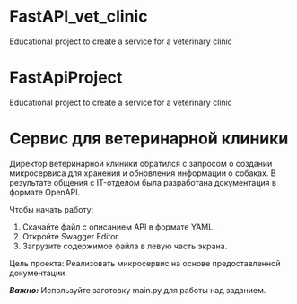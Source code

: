# FastAPI_vet_clinic
Educational project to create a service for a veterinary clinic

# FastApiProject
Educational project to create a service for a veterinary clinic

# Сервис для ветеринарной клиники

Директор ветеринарной клиники обратился с запросом о создании микросервиса для хранения и обновления информации о собаках. В результате общения с IT-отделом была разработана документация в формате OpenAPI.

Чтобы начать работу:
1. Скачайте файл с описанием API в формате YAML.
2. Откройте Swagger Editor.
3. Загрузите содержимое файла в левую часть экрана.

Цель проекта: Реализовать микросервис на основе предоставленной документации.

***Важно:*** Используйте заготовку main.py для работы над заданием.
